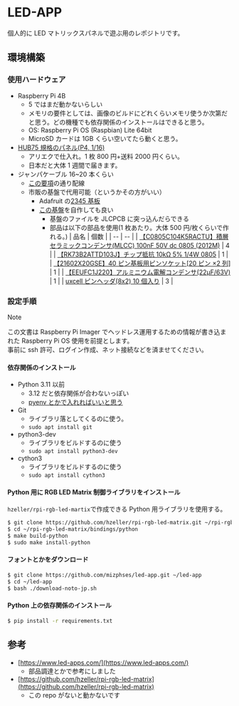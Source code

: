 # LED-APP

個人的に LED マトリックスパネルで遊ぶ用のレポジトリです。

## 環境構築

### 使用ハードウェア

- Raspberry Pi 4B
  - 5 ではまだ動かないらしい
  - メモリの要件としては、画像のビルドにどれくらいメモリ使うか次第だと思う。どの機種でも依存関係のインストールはできると思う。
  - OS: Raspberry Pi OS (Raspbian) Lite 64bit
  - MicroSD カードは 1GB くらい空いてたら動くと思う。
- [HUB75 規格のパネル(P4, 1/16)](https://ja.aliexpress.com/item/1005004775953349.html)
  - アリエクで仕入れ。1 枚 800 円+送料 2000 円くらい。
  - 日本だと大体 1 週間で届きます。
- ジャンパケーブル 16~20 本くらい
  - [この要項](https://github.com/hzeller/rpi-rgb-led-matrix/blob/master/wiring.md/)の通り配線
  - 市販の基盤で代用可能（というかその方がいい）
    - Adafruit の[2345 基板](https://www.marutsu.co.jp/pc/i/574341/)
    - [この基盤](https://github.com/hzeller/rpi-rgb-led-matrix/tree/master/adapter/passive-3)を自作しても良い
      - 基盤のファイルを JLCPCB に突っ込んだらできる
      - 部品は以下の部品を使用(1 枚あたり。大体 500 円/枚くらいで作れる。)
        | 品名 | 個数 |
        | -- | -- |
        | [【C0805C104K5RACTU】積層セラミックコンデンサ(MLCC) 100nF 50V dc 0805 (2012M)](https://www.marutsu.co.jp//pc/i/2570000/) | 4 |
        | [【RK73B2ATTD103J】チップ抵抗 10kΩ 5% 1/4W 0805](https://www.marutsu.co.jp//pc/i/856915/) | 1 |
        | [【21602X20GSE】40 ピン基板用ピンソケット[20 ピン ×2 列]](https://www.marutsu.co.jp//pc/i/19385/) | 1 |
        | [【EEUFC1J220】アルミニウム電解コンデンサ(22μF/63V)](https://www.marutsu.co.jp//pc/i/2572024/) | 1 |
        | [uxcell ピンヘッダ(8x2) 10 個入り](https://www.amazon.co.jp/dp/B0192RBXLQ) | 3 |

### 設定手順

> [!NOTE]
> この文書は Raspberry Pi Imager でヘッドレス運用するための情報が書き込まれた Raspberry Pi OS 使用を前提とします。  
> 事前に ssh 許可、ログイン作成、ネット接続などを済ませてください。

#### 依存関係のインストール

- Python 3.11 以前
  - 3.12 だと依存関係が合わないっぽい
  - [pyenv とかで入れればいいと思う](https://www.kkaneko.jp/tools/raspbian/rasppyenv.html)
- Git
  - ライブラリ落としてくるのに使う。
  - `sudo apt install git`
- python3-dev
  - ライブラリをビルドするのに使う
  - `sudo apt install python3-dev`
- cython3
  - ライブラリをビルドするのに使う
  - `sudo apt install cython3`

#### Python 用に RGB LED Matrix 制御ライブラリをインストール

`hzeller/rpi-rgb-led-martix`で作成できる Python 用ライブラリを使用する。

```bash
$ git clone https://github.com/hzeller/rpi-rgb-led-matrix.git ~/rpi-rgb-led-matrix
$ cd ~/rpi-rgb-led-matrix/bindings/python
$ make build-python
$ sudo make install-python
```

#### フォントとかをダウンロード

```bash
$ git clone https://github.com/mizphses/led-app.git ~/led-app
$ cd ~/led-app
$ bash ./download-noto-jp.sh
```

#### Python 上の依存関係のインストール

```bash
$ pip install -r requirements.txt
```

## 参考

- [https://www.led-apps.com/](https://www.led-apps.com/)
  - 部品調達とかで参考にしました
- [https://github.com/hzeller/rpi-rgb-led-matrix](https://github.com/hzeller/rpi-rgb-led-matrix)
  - この repo がないと動かないです

